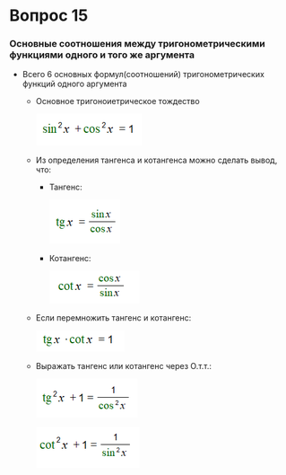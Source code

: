 # Вопрос 15

### Основные соотношения между тригонометрическими функциями одного и того же аргумента

- Всего 6 основных формул(соотношений) тригонометрических функций одного аргумента
    * Основное тригоноиетрическое тождество

        ![Отт](./Картинки/Вопрос_15/Отт.png)

    * Из определения тангенса и котангенса можно сделать вывод, что:
        * Тангенс:

            ![Тангенс](./Картинки/Вопрос_15/Тангенс.png)

        * Котангенс:

            ![Котангенс](./Картинки/Вопрос_15/Котангенс.png)

    * Если перемножить тангенс и котангенс:

        ![Т_и_К](./Картинки/Вопрос_15/Тангенс_и_Котангенс.png)

    * Выражать тангенс или котангенс через О.т.т.:

        ![Формула_1](./Картинки/Вопрос_15/Формула_1.png)

        ![Формула_2](./Картинки/Вопрос_15/Формула_2.png)



